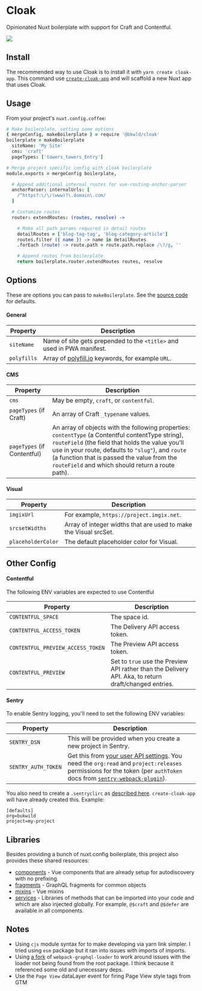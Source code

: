 # Cloak

Opinionated Nuxt boilerplate with support for Craft and Contentful.

![](https://slack-imgs.com/?c=1&o1=ro&url=https%3A%2F%2Fmedia4.giphy.com%2Fmedia%2Ffs616XzKDb6cyd7TMa%2Fgiphy-downsized.gif%3Fcid%3D6104955e248cc15d4c2aeca08bb88c9fb520d40e9552a715%26rid%3Dgiphy-downsized.gif)

## Install

The recommended way to use Cloak is to install it with `yarn create cloak-app`.  This command use [`create-cloak-app`](https://github.com/BKWLD/create-cloak-app) and will scaffold a new Nuxt app that uses Cloak.

## Usage

From your project's `nuxt.config.coffee`:

```coffee
# Make boilerplate, setting some options
{ mergeConfig, makeBoilerplate } = require '@bkwld/cloak'
boilerplate = makeBoilerplate
  siteName: 'My Site'
  cms: 'craft'
  pageTypes: ['towers_towers_Entry']

# Merge project specific config with cloak boilerplate
module.exports = mergeConfig boilerplate,

  # Append additional internal routes for vue-routing-anchor-parser
  anchorParser: internalUrls: [
    /^https?:\/\/(www)?\.domain\.com/
  ]

  # Customize routes
  router: extendRoutes: (routes, resolve) ->

    # Make all path params required in detail routes
    detailRoutes = ['blog-tag-tag', 'blog-category-article']
    routes.filter ({ name }) -> name in detailRoutes
    .forEach (route) -> route.path = route.path.replace /\?/g, ''

    # Append routes from boilerplate
    return boilerplate.router.extendRoutes routes, resolve
```

## Options

These are options you can pass to `makeBoilerplate`.  See the [source code](config/boilerplate.coffee) for defaults.

#### General

| Property | Description |
| -------- | ----------- |
| `siteName` | Name of site gets prepended to the `<title>` and used in PWA manifest. |
| `polyfills` | Array of [polyfill.io](https://polyfill.io/) keywords, for example `URL`. |

#### CMS

| Property | Description |
| -------- | ----------- |
| `cms` | May be empty, `craft`, or `contentful`. |
| `pageTypes` (if Craft) | An array of Craft `_typename` values. |
| `pageTypes` (if Contentful) | An array of objects with the following properties: `contentType` (a Contentful contentType string), `routeField` (the field that holds the value you'll use in your route, defaults to `"slug"`), and `route` (a function that is passed the value from the `routeField` and which should return a route path). |

#### Visual

| Property | Description |
| -------- | ----------- |
| `imgixUrl` | For example, `https://project.imgix.net`. |
| `srcsetWidths` | Array of integer widths that are used to make the Visual srcSet. |
| `placeholderColor` | The default placeholder color for Visual. |

## Other Config

#### Contentful

The following ENV variables are expected to use Contentful

| Property | Description |
| -------- | ----------- |
| `CONTENTFUL_SPACE` | The space id. |
| `CONTENTFUL_ACCESS_TOKEN` | The Delivery API access token. |
| `CONTENTFUL_PREVIEW_ACCESS_TOKEN` | The Preview API access token. |
| `CONTENTFUL_PREVIEW` | Set to `true` use the Preview API rather than the Delivery API. Aka, to return draft/changed entries. |

#### Sentry

To enable Sentry logging, you'll need to set the following ENV variables:

| Property | Description |
| -------- | ----------- |
| `SENTRY_DSN` | This will be provided when you create a new project in Sentry. |
| `SENTRY_AUTH_TOKEN` | Get this from [your user API settings](https://sentry.io/settings/account/api/auth-tokens). You need the `org:read` and `project:releases` permissions for the token (per `authToken` docs from [`sentry-webpack-plugin`](https://github.com/getsentry/sentry-webpack-plugin)). |

You also need to create a `.sentryclirc` as [described here](https://docs.sentry.io/product/cli/configuration/#config-defaults).  `create-cloak-app` will have already created this.  Example:

```
[defaults]
org=bukwild
project=my-project
```

## Libraries

Besides providing a bunch of nuxt.config boilerplate, this project also provides these shared resources:

- [components](./components) - Vue components that are already setup for autodiscovery with no prefixing.
- [fragments](./fragments) - GraphQL fragments for common objects
- [mixins](./mixins) - Vue mixins
- [services](./services) - Libraries of methods that can be imported into your code and which are also injected globally.  For example, `@$craft` and `@$defer` are available in all components.

## Notes

- Using `cjs` module syntax for to make developing via yarn link simpler.  I tried using `esm` package but it ran into issues with imports of imports.
- Using [a fork](https://github.com/samsarahq/graphql-loader/pull/36) of `webpack-graphql-loader` to work around issues with the loader not being found from the root package. I think because it referenced some old and unecessary deps.
- Use the `Page View` dataLayer event for firing Page View style tags from GTM
